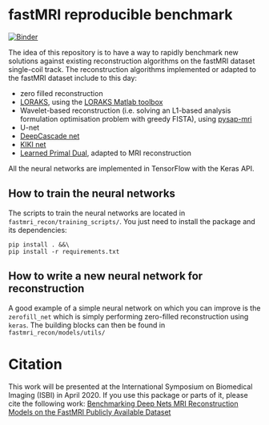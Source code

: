 # fastMRI reproducible benchmark

[![Binder](https://mybinder.org/badge_logo.svg)](https://mybinder.org/v2/gh/zaccharieramzi/fastmri-reproducible-benchmark/binder)

The idea of this repository is to have a way to rapidly benchmark new solutions against existing reconstruction algorithms on the fastMRI dataset single-coil track.
The reconstruction algorithms implemented or adapted to the fastMRI dataset include to this day:
- zero filled reconstruction
- [LORAKS](https://www.ncbi.nlm.nih.gov/pubmed/24595341), using the [LORAKS Matlab toolbox](https://mr.usc.edu/download/LORAKS2/)
- Wavelet-based reconstruction (i.e. solving an L1-based analysis formulation optimisation problem with greedy FISTA), using [pysap-mri](https://github.com/CEA-COSMIC/pysap-mri)
- U-net
- [DeepCascade net](https://arxiv.org/abs/1704.02422)
- [KIKI net](https://www.ncbi.nlm.nih.gov/pubmed/29624729)
- [Learned Primal Dual](https://arxiv.org/abs/1707.06474), adapted to MRI reconstruction

All the neural networks are implemented in TensorFlow with the Keras API.


## How to train the neural networks
The scripts to train the neural networks are located in `fastmri_recon/training_scripts/`.
You just need to install the package and its dependencies:
```
pip install . &&\
pip install -r requirements.txt
```


## How to write a new neural network for reconstruction
A good example of a simple neural network on which you can improve is the `zerofill_net` which is simply performing zero-filled reconstruction using `keras`.
The building blocks can then be found in `fastmri_recon/models/utils/`


# Citation
This work will be presented at the International Symposium on Biomedical Imaging (ISBI) in April 2020.
If you use this package or parts of it, please cite the following work: [Benchmarking Deep Nets MRI Reconstruction Models on the FastMRI Publicly Available Dataset](https://hal.inria.fr/hal-02436223)
